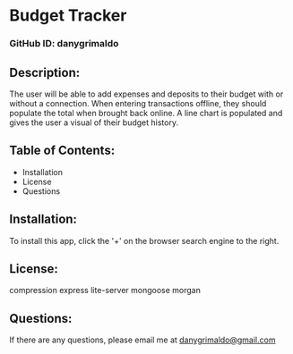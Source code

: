 # Budget Tracker
### GitHub ID: danygrimaldo

## Description: 
The user will be able to add expenses and deposits to their budget with or without a connection. When entering transactions offline, they should populate the total when brought back online. A line chart is populated and gives the user a visual of their budget history.

## Table of Contents:
* Installation
* License
* Questions

## Installation:
To install this app, click  the '+' on the browser search engine to the right.

## License:
compression
express
lite-server
mongoose
morgan

## Questions:
If there are any questions, please email me at danygrimaldo@gmail.com
